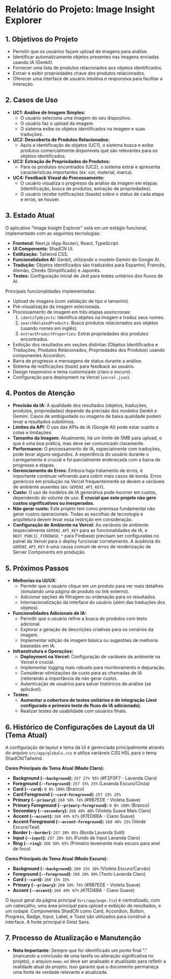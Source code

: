 # Relatório do Projeto: Image Insight Explorer

## 1. Objetivos do Projeto

- Permitir que os usuários façam upload de imagens para análise.
- Identificar automaticamente objetos presentes nas imagens enviadas usando IA (Genkit).
- Fornecer uma lista de produtos relacionados aos objetos identificados.
- Extrair e exibir propriedades chave dos produtos relacionados.
- Oferecer uma interface de usuário intuitiva e responsiva para facilitar a interação.

## 2. Casos de Uso

- **UC1: Análise de Imagem Simples:**
    - O usuário seleciona uma imagem do seu dispositivo.
    - O usuário faz o upload da imagem.
    - O sistema exibe os objetos identificados na imagem e suas traduções.
- **UC2: Descoberta de Produtos Relacionados:**
    - Após a identificação de objetos (UC1), o sistema busca e exibe produtos comercialmente disponíveis que são relevantes para os objetos identificados.
- **UC3: Extração de Propriedades de Produtos:**
    - Para os produtos encontrados (UC2), o sistema extrai e apresenta características importantes (ex: cor, material, marca).
- **UC4: Feedback Visual do Processamento:**
    - O usuário visualiza o progresso da análise da imagem em etapas (identificação, busca de produtos, extração de propriedades).
    - O usuário recebe notificações (toasts) sobre o status de cada etapa e erros, se houver.

## 3. Estado Atual

O aplicativo "Image Insight Explorer" está em um estágio funcional, implementado com as seguintes tecnologias:
- **Frontend:** Next.js (App Router), React, TypeScript.
- **UI Components:** ShadCN UI.
- **Estilização:** Tailwind CSS.
- **Funcionalidades AI:** Genkit, utilizando o modelo Gemini do Google AI.
- **Tradução:** Objetos identificados são traduzidos para Espanhol, Francês, Alemão, Chinês (Simplificado) e Japonês.
- **Testes:** Configuração inicial de Jest para testes unitários dos fluxos de AI.

Principais funcionalidades implementadas:
- Upload de imagens (com validação de tipo e tamanho).
- Pré-visualização da imagem selecionada.
- Processamento de imagem em três etapas assíncronas:
    1. `identifyObjects`: Identifica objetos na imagem e traduz seus nomes.
    2. `searchRelatedProducts`: Busca produtos relacionados aos objetos (usando nomes em inglês).
    3. `extractProductProperties`: Extrai propriedades dos produtos encontrados.
- Exibição dos resultados em seções distintas (Objetos Identificados e Traduções, Produtos Relacionados, Propriedades dos Produtos) usando componentes Accordion.
- Barra de progresso e mensagens de status durante a análise.
- Sistema de notificações (toast) para feedback ao usuário.
- Design responsivo e tema customizado (claro e escuro).
- Configuração para deployment na Vercel (`vercel.json`).

## 4. Pontos de Atenção

- **Precisão da IA:** A qualidade dos resultados (objetos, traduções, produtos, propriedades) depende da precisão dos modelos Genkit e Gemini. Casos de ambiguidade ou imagens de baixa qualidade podem levar a resultados subótimos.
- **Limites da API:** O uso das APIs de IA (Google AI) pode estar sujeito a cotas e limitações.
- **Tamanho da Imagem:** Atualmente, há um limite de 5MB para upload, o que é uma boa prática, mas deve ser comunicado claramente.
- **Performance:** O processamento de IA, especialmente com traduções, pode levar alguns segundos. A experiência do usuário durante o carregamento é crucial e foi parcialmente endereçada com a barra de progresso e etapas.
- **Gerenciamento de Erros:** Embora haja tratamento de erros, é importante continuar refinando para cobrir mais casos de borda. Erros genéricos em produção na Vercel frequentemente se devem a variáveis de ambiente ausentes (ex: `GEMINI_API_KEY`).
- **Custo:** O uso de modelos de IA generativa pode incorrer em custos, dependendo do volume de uso. **É crucial que este projeto não gere custos significativos ou inesperados.**
- **Não gerar custo:** Este projeto tem como premissa fundamental não gerar custos operacionais. Todas as escolhas de tecnologia e arquitetura devem levar essa restrição em consideração.
- **Configuração de Ambiente na Vercel:** As variáveis de ambiente (especialmente `GEMINI_API_KEY` para as funcionalidades de IA, e `NEXT_PUBLIC_FIREBASE_*` para Firebase) precisam ser configuradas no painel da Vercel para o deploy funcionar corretamente. A ausência do `GEMINI_API_KEY` é uma causa comum de erros de renderização de Server Components em produção.

## 5. Próximos Passos

- **Melhorias na UI/UX:**
    - Permitir que o usuário clique em um produto para ver mais detalhes (simulando uma página de produto ou link externo).
    - Adicionar opções de filtragem ou ordenação para os resultados.
    - Internacionalização da interface do usuário (além das traduções dos objetos).
- **Funcionalidades Adicionais de IA:**
    - Permitir que o usuário refine a busca de produtos com texto adicional.
    - Explorar a geração de descrições criativas para os cenários da imagem.
    - Implementar edição de imagem básica ou sugestões de melhoria baseadas em IA.
- **Infraestrutura e Operações:**
    - **Deployment na Vercel:** Configuração de variáveis de ambiente na Vercel é crucial.
    - Implementar logging mais robusto para monitoramento e depuração.
    - Considerar otimizações de custo para as chamadas de IA (reiterando a importância de não gerar custo).
    - Autenticação de usuários para salvar históricos de análise (se aplicável).
- **Testes:**
    - **Aumentar a cobertura de testes unitários e de integração (Jest configurado e primeiro teste de fluxo de IA adicionado).**
    - Realizar testes de usabilidade com usuários finais.

## 6. Histórico de Configurações de Layout da UI (Tema Atual)

A configuração de layout e tema da UI é gerenciada principalmente através do arquivo `src/app/globals.css` e utiliza variáveis CSS HSL para o tema ShadCN/Tailwind.

**Cores Principais do Tema Atual (Modo Claro):**

- **Background (`--background`):** `257 27% 95%` (#F2F0F7 - Lavanda Claro)
- **Foreground (`--foreground`):** `257 15% 25%` (Lavanda Escuro/Cinza)
- **Card (`--card`):** `0 0% 100%` (Branco)
- **Card Foreground (`--card-foreground`):** `257 15% 25%`
- **Primary (`--primary`):** `260 58% 74%` (#9B7EDE - Violeta Suave)
- **Primary Foreground (`--primary-foreground`):** `0 0% 100%` (Branco)
- **Secondary (`--secondary`):** `260 40% 88%` (Violeta Suave Mais Claro)
- **Accent (`--accent`):** `160 49% 67%` (#7ED6BA - Ciano Suave)
- **Accent Foreground (`--accent-foreground`):** `160 40% 15%` (Verde Escuro/Teal)
- **Border (`--border`):** `257 20% 85%` (Borda Lavanda Sutil)
- **Input (`--input`):** `257 20% 92%` (Fundo de Input Lavanda Claro)
- **Ring (`--ring`):** `260 58% 65%` (Primário levemente mais escuro para anel de foco)

**Cores Principais do Tema Atual (Modo Escuro):**

- **Background (`--background`):** `260 15% 10%` (Violeta Escuro/Carvão)
- **Foreground (`--foreground`):** `260 20% 90%` (Texto Lavanda Claro)
- **Card (`--card`):** `260 15% 15%`
- **Primary (`--primary`):** `260 58% 74%` (#9B7EDE - Violeta Suave)
- **Accent (`--accent`):** `160 49% 67%` (#7ED6BA - Ciano Suave)

O layout geral da página principal (`src/app/page.tsx`) é centralizado, com um cabeçalho, uma área principal para upload e exibição de resultados, e um rodapé. Componentes ShadCN como Card, Accordion, Button, Progress, Badge, Input, Label, e Toast são utilizados para construir a interface. A fonte principal é Geist Sans.

## 7. Processo de Atualização e Manutenção

- **Nota Importante:** Sempre que for identificado um ponto final "." (marcando a conclusão de uma tarefa ou alteração significativa no projeto), o arquivo `memo.md` deve ser analisado e atualizado para refletir a realidade atual do projeto. Isso garante que o documento permaneça uma fonte de verdade relevante e atualizada.
